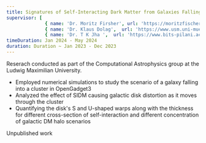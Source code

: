 ```yaml
---
title: Signatures of Self-Interacting Dark Matter from Galaxies Falling into Galaxy Clusters
supervisor: [
              { name: 'Dr. Moritz Firsher', url: 'https://moritzfischer.world' },
              { name: 'Dr. Klaus Dolag',  url: 'https://www.usm.uni-muenchen.de/~dolag/' } ,
              { name: 'Dr. T K Jha ',  url: 'https://www.bits-pilani.ac.in/goa/tarun-kumar-jha/' } ]
timeDuration: Jan 2024 - May 2024
duration: Duration ~ Jan 2023 - Dec 2023
---
```


Reserach conducted as part of the Computational Astrophysics group at the Ludwig Maximilian University.

- Employed numerical simulations to study the scenario of a galaxy falling into a cluster in OpenGadget3
- Analyzed the effect of SIDM causing galactic disk distortion as it moves through the cluster
- Quantifying the disk's S and U-shaped warps along with the thickness for different cross-section of self-interaction and different concentration of galactic DM halo scenarios

Unpublished work
